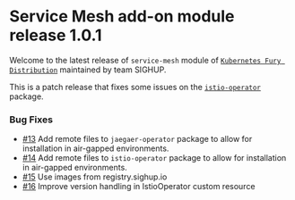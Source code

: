# Service Mesh add-on module release 1.0.1

Welcome to the latest release of `service-mesh` module of [`Kubernetes Fury
Distribution`](https://github.com/sighupio/fury-distribution) maintained by team
SIGHUP.

This is a patch release that fixes some issues on the [`istio-operator`](../../katalog/istio-operator) package.

### Bug Fixes

- [#13](https://github.com/sighupio/fury-kubernetes-service-mesh/pull/13) Add
  remote files to `jaegaer-operator` package to allow for installation in air-gapped environments.
- [#14](https://github.com/sighupio/fury-kubernetes-service-mesh/pull/14) Add
  remote files to `istio-operator` package to allow for installation in air-gapped environments.
- [#15](https://github.com/sighupio/fury-kubernetes-service-mesh/pull/15) Use
  images from registry.sighup.io
- [#16](https://github.com/sighupio/fury-kubernetes-service-mesh/pull/16)
  Improve version handling in IstioOperator custom resource
